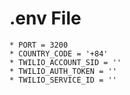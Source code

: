 # .env File
    * PORT = 3200
    * COUNTRY_CODE = '+84'
    * TWILIO_ACCOUNT_SID = ''
    * TWILIO_AUTH_TOKEN = ''
    * TWILIO_SERVICE_ID = ''
